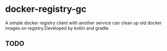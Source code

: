 # docker-registry-gc

A simple docker registry client with another service can clean up old docker images
on registry.Developed by kotlin and gradle.


## TODO
